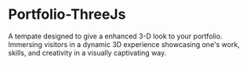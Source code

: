# Portfolio-ThreeJs
A tempate designed to give a enhanced 3-D look to your portfolio. Immersing visitors in a dynamic 3D experience showcasing one's work, skills, and creativity in a visually captivating way.
